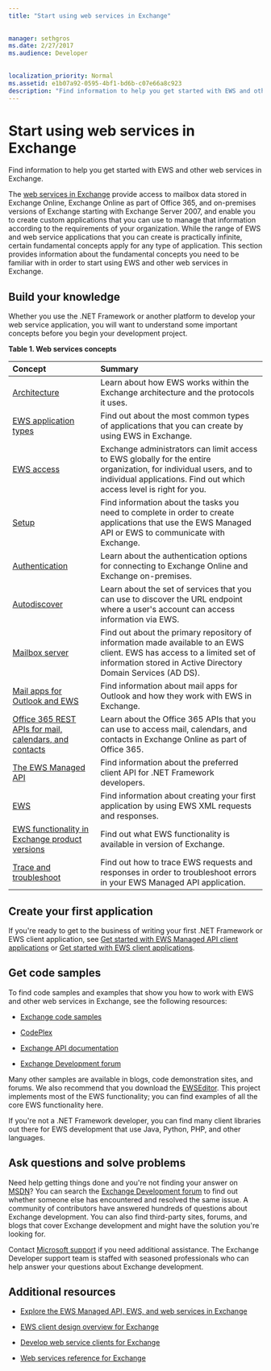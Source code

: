 ```yaml
---
title: "Start using web services in Exchange"
 
 
manager: sethgros
ms.date: 2/27/2017
ms.audience: Developer
 
 
localization_priority: Normal
ms.assetid: e1b07a92-0595-4bf1-bd6b-c07e66a8c923
description: "Find information to help you get started with EWS and other web services in Exchange."
---
```


# Start using web services in Exchange

Find information to help you get started with EWS and other web services in Exchange.
  
The [web services in Exchange](http://msdn.microsoft.com/library/53553207-ff98-4fdb-8716-4ae02fee83bf%28Office.15%29.aspx) provide access to mailbox data stored in Exchange Online, Exchange Online as part of Office 365, and on-premises versions of Exchange starting with Exchange Server 2007, and enable you to create custom applications that you can use to manage that information according to the requirements of your organization. While the range of EWS and web service applications that you can create is practically infinite, certain fundamental concepts apply for any type of application. This section provides information about the fundamental concepts you need to be familiar with in order to start using EWS and other web services in Exchange. 
  
## Build your knowledge
<a name="bk_Knowledge"> </a>

Whether you use the .NET Framework or another platform to develop your web service application, you will want to understand some important concepts before you begin your development project. 
  
**Table 1. Web services concepts**

|**Concept**|**Summary**|
|:-----|:-----|
|[Architecture](ews-applications-and-the-exchange-architecture.md) <br/> |Learn about how EWS works within the Exchange architecture and the protocols it uses.  <br/> |
|[EWS application types](ews-application-types.md) <br/> |Find out about the most common types of applications that you can create by using EWS in Exchange.  <br/> |
|[EWS access](controlling-client-application-access-to-ews-in-exchange.md) <br/> |Exchange administrators can limit access to EWS globally for the entire organization, for individual users, and to individual applications. Find out which access level is right for you.  <br/> |
|[Setup](setting-up-your-ews-application.md) <br/> |Find information about the tasks you need to complete in order to create applications that use the EWS Managed API or EWS to communicate with Exchange.  <br/> |
|[Authentication](authentication-and-ews-in-exchange.md) <br/> |Learn about the authentication options for connecting to Exchange Online and Exchange on-premises.  <br/> |
|[Autodiscover](autodiscover-for-exchange.md) <br/> |Learn about the set of services that you can use to discover the URL endpoint where a user's account can access information via EWS.  <br/> |
|[Mailbox server](http://technet.microsoft.com/en-us/library/jj150491%28v=exchg.150%29.aspx) <br/> |Find out about the primary repository of information made available to an EWS client. EWS has access to a limited set of information stored in Active Directory Domain Services (AD DS).  <br/> |
|[Mail apps for Outlook and EWS](mail-apps-for-outlook-and-ews-in-exchange.md) <br/> |Find information about mail apps for Outlook and how they work with EWS in Exchange.  <br/> |
|[Office 365 REST APIs for mail, calendars, and contacts](office-365-rest-apis-for-mail-calendars-and-contacts.md) <br/> |Learn about the Office 365 APIs that you can use to access mail, calendars, and contacts in Exchange Online as part of Office 365.  <br/> |
|[The EWS Managed API](get-started-with-ews-managed-api-client-applications.md) <br/> |Find information about the preferred client API for .NET Framework developers.  <br/> |
|[EWS](get-started-with-ews-client-applications.md) <br/> |Find information about creating your first application by using EWS XML requests and responses.  <br/> |
|[EWS functionality in Exchange product versions](ews-functionality-in-exchange-product-versions.md) <br/> |Find out what EWS functionality is available in version of Exchange.  <br/> |
|[Trace and troubleshoot](how-to-trace-requests-and-responses-to-troubleshoot-ews-managed-api-applications.md) <br/> |Find out how to trace EWS requests and responses in order to troubleshoot errors in your EWS Managed API application.  <br/> |
   
## Create your first application
<a name="create"> </a>

If you're ready to get to the business of writing your first .NET Framework or EWS client application, see [Get started with EWS Managed API client applications](get-started-with-ews-managed-api-client-applications.md) or [Get started with EWS client applications](get-started-with-ews-client-applications.md).
  
## Get code samples
<a name="samples"> </a>

To find code samples and examples that show you how to work with EWS and other web services in Exchange, see the following resources:
  
- [Exchange code samples](http://code.msdn.microsoft.com/exchange)
    
- [CodePlex](http://www.codeplex.com/)
    
- [Exchange API documentation](develop-web-service-clients-for-exchange.md)
    
- [Exchange Development forum](http://social.technet.microsoft.com/Forums/exchange/en-US/home?forum=exchangesvrdevelopment)
    
Many other samples are available in blogs, code demonstration sites, and forums. We also recommend that you download the [EWSEditor](http://ewseditor.codeplex.com/). This project implements most of the EWS functionality; you can find examples of all the core EWS functionality here.
  
If you're not a .NET Framework developer, you can find many client libraries out there for EWS development that use Java, Python, PHP, and other languages. 
  
## Ask questions and solve problems
<a name="questions"> </a>

Need help getting things done and you're not finding your answer on [MSDN](http://msdn.microsoft.com/library/53553207-ff98-4fdb-8716-4ae02fee83bf%28Office.15%29.aspx)? You can search the [Exchange Development forum](http://social.technet.microsoft.com/Forums/exchange/en-US/home?forum=exchangesvrdevelopment) to find out whether someone else has encountered and resolved the same issue. A community of contributors have answered hundreds of questions about Exchange development. You can also find third-party sites, forums, and blogs that cover Exchange development and might have the solution you're looking for. 
  
Contact [Microsoft support](https://support.microsoft.com/) if you need additional assistance. The Exchange Developer support team is staffed with seasoned professionals who can help answer your questions about Exchange development. 
  
## Additional resources
<a name="bk_addresources"> </a>

- [Explore the EWS Managed API, EWS, and web services in Exchange](explore-the-ews-managed-api-ews-and-web-services-in-exchange.md)
    
- [EWS client design overview for Exchange](ews-client-design-overview-for-exchange.md)
    
- [Develop web service clients for Exchange](develop-web-service-clients-for-exchange.md)
    
- [Web services reference for Exchange](http://msdn.microsoft.com/library/6c969133-6036-448b-af39-a3caf9917e98%28Office.15%29.aspx)
    


